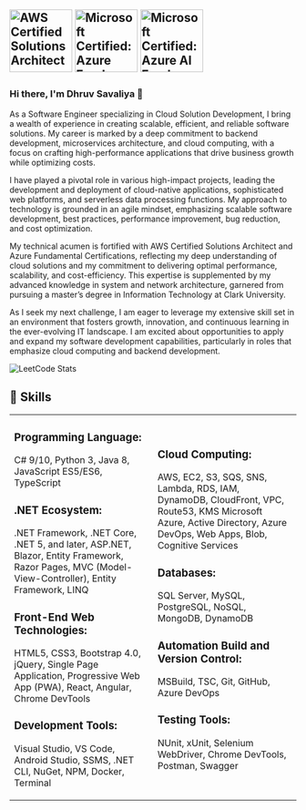 <a href="https://www.credly.com/badges/7aa8cd4c-3b92-4f02-98df-488f1ef74b6f" target="_blank" title="Badge AWS Certified Solutions Architect – Associate" alt="AWS Certified Solutions Architect – Associate"><img src="https://images.credly.com/size/680x680/images/0e284c3f-5164-4b21-8660-0d84737941bc/image.png" alt="AWS Certified Solutions Architect – Associate" width="110px"  style="max-width:110px;"></a>
<a href="https://www.credly.com/earner/earned/badge/32063e9e-bf1f-465d-b368-8fdf7999b99a" target="_blank" title="Badge Microsoft Certified: Azure Fundamentals" alt="Microsoft Certified: Azure Fundamentals"><img src="https://images.credly.com/size/680x680/images/be8fcaeb-c769-4858-b567-ffaaa73ce8cf/image.png" alt="Microsoft Certified: Azure Fundamentals" width="110px"  style="max-width:110px;"></a>
<a href="https://www.credly.com/earner/earned/badge/78dfb7b9-11f8-498f-acc6-20cac67404c1" target="_blank" title="Badge Microsoft Certified: Azure AI Fundamentals" alt="AWS Certified Solutions Architect – Associate"><img src="https://images.credly.com/size/680x680/images/4136ced8-75d5-4afb-8677-40b6236e2672/azure-ai-fundamentals-600x600.png" alt="Microsoft Certified: Azure AI Fundamentals" width="110px"  style="max-width:110px;"></a>
---

### Hi there, I'm Dhruv Savaliya 👋

As a Software Engineer specializing in Cloud Solution Development, I bring a wealth of experience in creating scalable, efficient, and reliable software solutions. My career is marked by a deep commitment to backend development, microservices architecture, and cloud computing, with a focus on crafting high-performance applications that drive business growth while optimizing costs.

I have played a pivotal role in various high-impact projects, leading the development and deployment of cloud-native applications, sophisticated web platforms, and serverless data processing functions. My approach to technology is grounded in an agile mindset, emphasizing scalable software development, best practices, performance improvement, bug reduction, and cost optimization.

My technical acumen is fortified with AWS Certified Solutions Architect and Azure Fundamental Certifications, reflecting my deep understanding of cloud solutions and my commitment to delivering optimal performance, scalability, and cost-efficiency. This expertise is supplemented by my advanced knowledge in system and network architecture, garnered from pursuing a master’s degree in Information Technology at Clark University.

As I seek my next challenge, I am eager to leverage my extensive skill set in an environment that fosters growth, innovation, and continuous learning in the ever-evolving IT landscape. I am excited about opportunities to apply and expand my software development capabilities, particularly in roles that emphasize cloud computing and backend development.

![LeetCode Stats](https://leetcard.jacoblin.cool/dhruv_savaliya?theme=light&font=Source%20Sans%20Pro&ext=heatmap)




## 🌱 Skills
<table>
<tr>
<td>

### Programming Language: 
C# 9/10, Python 3, Java 8, JavaScript ES5/ES6, TypeScript

### .NET Ecosystem:
.NET Framework, .NET Core, .NET 5, and later, ASP.NET, Blazor, Entity Framework, Razor Pages, MVC (Model-View-Controller), Entity Framework, LINQ

### Front-End Web Technologies:
HTML5, CSS3, Bootstrap 4.0, jQuery, Single Page Application, Progressive Web App (PWA), React, Angular, Chrome DevTools

### Development Tools:
Visual Studio, VS Code, Android Studio, SSMS, .NET CLI, NuGet, NPM, Docker, Terminal

</td>
<td>

### Cloud Computing:
AWS, EC2, S3, SQS, SNS, Lambda, RDS, IAM, DynamoDB, CloudFront, VPC, Route53, KMS
Microsoft Azure, Active Directory, Azure DevOps, Web Apps, Blob, Cognitive Services

### Databases:
SQL Server, MySQL, PostgreSQL, NoSQL, MongoDB, DynamoDB

### Automation Build and Version Control:
MSBuild, TSC, Git, GitHub, Azure DevOps

### Testing Tools:
NUnit, xUnit, Selenium WebDriver, Chrome DevTools, Postman, Swagger

</td>
</tr>
</table>



<!--
**DhruvSavaliya94/DhruvSavaliya94** is a ✨ _special_ ✨ repository because its `README.md` (this file) appears on your GitHub profile.

Here are some ideas to get you started:

- 🔭 I’m currently working on ...
- 🌱 I’m currently learning ...
- 👯 I’m looking to collaborate on ...
- 🤔 I’m looking for help with ...
- 💬 Ask me about ...
- 📫 How to reach me: ...
- 😄 Pronouns: ...
- ⚡ Fun fact: ...
-->
